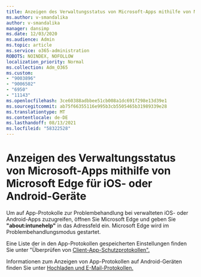 ```yaml
---
title: Anzeigen des Verwaltungsstatus von Microsoft-Apps mithilfe von Microsoft Edge für iOS- oder Android-Geräte
ms.author: v-smandalika
author: v-smandalika
manager: dansimp
ms.date: 12/03/2020
ms.audience: Admin
ms.topic: article
ms.service: o365-administration
ROBOTS: NOINDEX, NOFOLLOW
localization_priority: Normal
ms.collection: Adm_O365
ms.custom:
- "9003896"
- "9006502"
- "6950"
- "11143"
ms.openlocfilehash: 3ce60388adbbee51cb008a1dc691f298e13d39e1
ms.sourcegitcommit: ab75f66355116e995b3cb5505465b31989339e28
ms.translationtype: MT
ms.contentlocale: de-DE
ms.lasthandoff: 08/13/2021
ms.locfileid: "58322528"
---
```

# <a name="view-the-management-status-of-microsoft-apps-by-using-microsoft-edge-for-ios-or-android-devices"></a>Anzeigen des Verwaltungsstatus von Microsoft-Apps mithilfe von Microsoft Edge für iOS- oder Android-Geräte

Um auf App-Protokolle zur Problembehandlung bei verwalteten iOS- oder Android-Apps zuzugreifen, öffnen Sie Microsoft Edge und geben Sie **"about:intunehelp"** in das Adressfeld ein. Microsoft Edge wird im Problembehandlungsmodus gestartet.

Eine Liste der in den App-Protokollen gespeicherten Einstellungen finden Sie unter "Überprüfen von [Client-App-Schutzprotokollen".](https://docs.microsoft.com/mem/intune/apps/app-protection-policy-settings-log)

Informationen zum Anzeigen von App-Protokollen auf Android-Geräten finden Sie unter [Hochladen und E-Mail-Protokollen.](https://docs.microsoft.com/mem/intune/user-help/send-logs-to-your-it-admin-by-email-android)